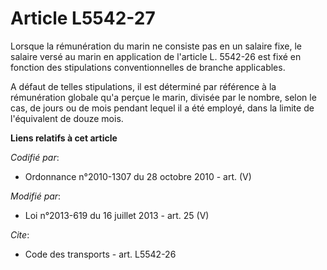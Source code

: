 # Article L5542-27

Lorsque la rémunération du marin ne consiste pas en un salaire fixe, le salaire versé au marin en application de l'article L.
5542-26 est fixé en fonction des stipulations conventionnelles de branche applicables.

A défaut de telles stipulations, il est déterminé par référence à la rémunération globale qu'a perçue le marin, divisée par
le nombre, selon le cas, de jours ou de mois pendant lequel il a été employé, dans la limite de l'équivalent de douze mois.

**Liens relatifs à cet article**

_Codifié par_:

  - Ordonnance n°2010-1307 du 28 octobre 2010 - art. (V)

_Modifié par_:

  - Loi n°2013-619 du 16 juillet 2013 - art. 25 (V)

_Cite_:

  - Code des transports - art. L5542-26

